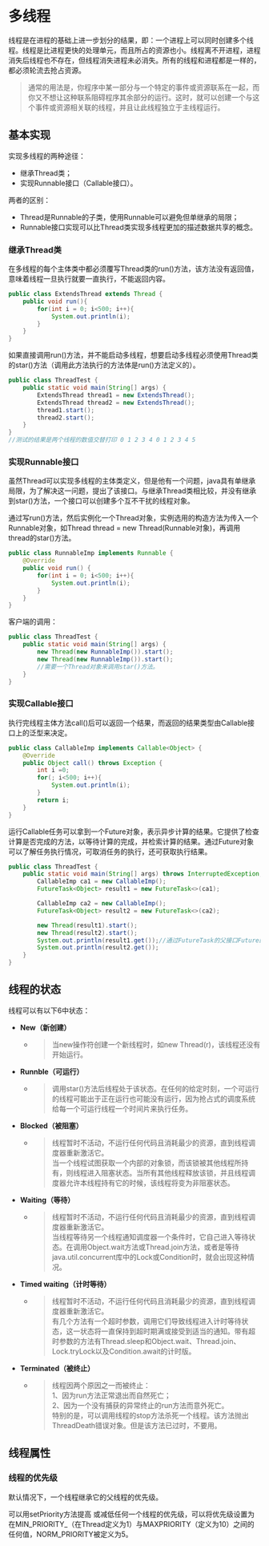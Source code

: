 # 多线程

线程是在进程的基础上进一步划分的结果，即：一个进程上可以同时创建多个线程。线程是比进程更快的处理单元，而且所占的资源也小。线程离不开进程，进程消失后线程也不存在，但线程消失进程未必消失。所有的线程和进程都是一样的，都必须轮流去抢占资源。

> 通常的用法是，你程序中某一部分与一个特定的事件或资源联系在一起，而你又不想让这种联系阻碍程序其余部分的运行。这时，就可以创建一个与这个事件或资源相关联的线程，并且让此线程独立于主线程运行。

## 基本实现

实现多线程的两种途径：

* 继承Thread类；
* 实现Runnable接口（Callable接口）。

两者的区别：

* Thread是Runnable的子类，使用Runnable可以避免但单继承的局限；
* Runnable接口实现可以比Thread类实现多线程更加的描述数据共享的概念。

### 继承Thread类

在多线程的每个主体类中都必须覆写Thread类的run\(\)方法，该方法没有返回值，意味着线程一旦执行就要一直执行，不能返回内容。

```java
public class ExtendsThread extends Thread {
    public void run(){
        for(int i = 0; i<500; i++){
            System.out.println(i);
        }
    }
}
```

如果直接调用run\(\)方法，并不能启动多线程，想要启动多线程必须使用Thread类的star\(\)方法（调用此方法执行的方法体是run\(\)方法定义的）。

```java
public class ThreadTest {
    public static void main(String[] args) {        
        ExtendsThread thread1 = new ExtendsThread();
        ExtendsThread thread2 = new ExtendsThread();
        thread1.start();
        thread2.start();        
    }
}
//测试的结果是两个线程的数值交替打印 0 1 2 3 4 0 1 2 3 4 5
```

### 实现Runnable接口

虽然Thread可以实现多线程的主体类定义，但是他有一个问题，java具有单继承局限，为了解决这一问题，提出了该接口。与继承Thread类相比较，并没有继承到star\(\)方法，一个接口可以创建多个互不干扰的线程对象。

通过写run\(\)方法，然后实例化一个Thread对象，实例选用的构造方法为传入一个Runnable对象，如Thread thread = new Thread\(Runnable对象\)，再调用thread的star\(\)方法。

```java
public class RunnableImp implements Runnable {
    @Override
    public void run() {
        for(int i = 0; i<500; i++){
            System.out.println(i);
        }
    }
}
```

客户端的调用：

```java
public class ThreadTest {
    public static void main(String[] args) {
        new Thread(new RunnableImp()).start();
        new Thread(new RunnableImp()).start();
        //需要一个Thread对象来调用star()方法。
    }
}
```

### 实现Callable接口

执行完线程主体方法call\(\)后可以返回一个结果，而返回的结果类型由Callable接口上的泛型来决定。

```java
public class CallableImp implements Callable<Object> {    
    @Override
    public Object call() throws Exception {
        int i =0;
        for(; i<500; i++){
            System.out.println(i);
        }
        return i;
    }    
}
```

运行Callable任务可以拿到一个Future对象，表示异步计算的结果。它提供了检查计算是否完成的方法，以等待计算的完成，并检索计算的结果。通过Future对象可以了解任务执行情况，可取消任务的执行，还可获取执行结果。

```java
public class ThreadTest {
    public static void main(String[] args) throws InterruptedException, ExecutionException {        
        CallableImp ca1 = new CallableImp();
        FutureTask<Object> result1 = new FutureTask<>(ca1);

        CallableImp ca2 = new CallableImp();
        FutureTask<Object> result2 = new FutureTask<>(ca2);

        new Thread(result1).start();
        new Thread(result2).start();
        System.out.println(result1.get());//通过FutureTask的父接口Future的get()方法来获取返回的结果
        System.out.println(result2.get());        
    }
}
```

## 线程的状态

线程可以有以下6中状态：

* **New（新创建）**
  * > 当new操作符创建一个新线程时，如new Thread\(r\)，该线程还没有开始运行。
* **Runnble（可运行）**
  * > 调用star\(\)方法后线程处于该状态。在任何的给定时刻，一个可运行的线程可能出于正在运行也可能没有运行，因为抢占式的调度系统给每一个可运行线程一个时间片来执行任务。
* **Blocked（被阻塞）**
  * > 线程暂时不活动，不运行任何代码且消耗最少的资源，直到线程调度器重新激活它。  
    > 当一个线程试图获取一个内部的对象锁，而该锁被其他线程所持有，则线程进入阻塞状态。当所有其他线程释放该锁，并且线程调度器允许本线程持有它的时候，该线程将变为非阻塞状态。
* **Waiting（等待）**
  * > 线程暂时不活动，不运行任何代码且消耗最少的资源，直到线程调度器重新激活它。  
    > 当线程等待另一个线程通知调度器一个条件时，它自己进入等待状态。在调用Object.wait方法或Thread.join方法，或者是等待java.util.concurrent库中的Lock或Condition时，就会出现这种情况。
* **Timed waiting（计时等待）**
  * > 线程暂时不活动，不运行任何代码且消耗最少的资源，直到线程调度器重新激活它。  
    > 有几个方法有一个超时参数，调用它们导致线程进入计时等待状态，这一状态将一直保持到超时期满或接受到适当的通知。带有超时参数的方法有Thread.sleep和Object.wait、Thread.join、Lock.tryLock以及Condition.await的计时版。
* **Terminated（被终止）**
  * > 线程因两个原因之一而被终止：  
    > 1、因为run方法正常退出而自然死亡；  
    > 2、因为一个没有捕获的异常终止的run方法而意外死亡。  
    > 特别的是，可以调用线程的stop方法杀死一个线程。该方法抛出ThreadDeath错误对象。但是该方法已过时，不要用。

## 线程属性

### 线程的优先级

默认情况下，一个线程继承它的父线程的优先级。

可以用setPriority方法提高 或减低任何一个线程的优先级，可以将优先级设置为在MIN_PRIORITY_（在Thread定义为1）与MAXPRIORITY（定义为10）之间的任何值，NORM\_PRIORITY被定义为5。

